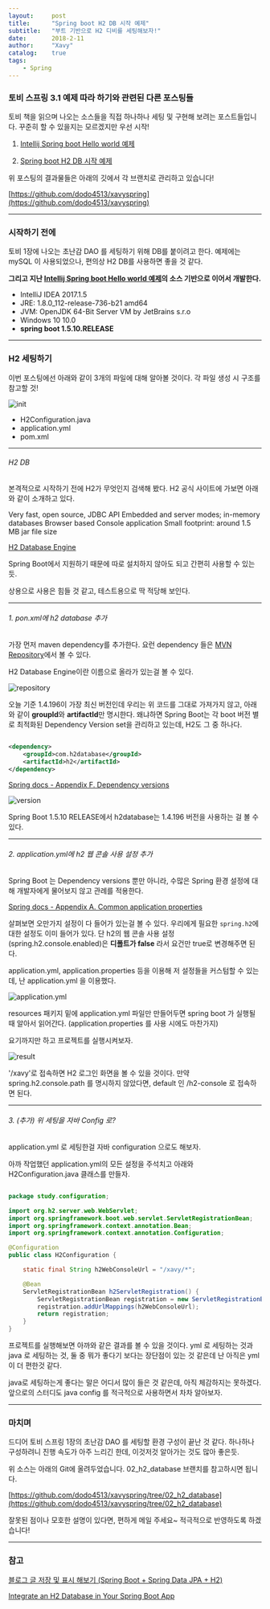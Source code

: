 ```yaml
---
layout:     post
title:      "Spring boot H2 DB 시작 예제"
subtitle:   "부트 기반으로 H2 디비를 세팅해보자!"
date:       2018-2-11
author:     "Xavy"
catalog:    true
tags:
    - Spring
---
```


### 토비 스프링 3.1 예제 따라 하기와 관련된 다른 포스팅들

토비 책을 읽으며 나오는 소스들을 직접 하나하나 세팅 및 구현해 보려는 포스트들입니다. 
꾸준히 할 수 있을지는 모르겠지만 우선 시작!

1. [Intellij Spring boot Hello world 예제](https://dodo4513.github.io/2018/02/03/spring_hello_world/)

2. [Spring boot H2 DB 시작 예제](https://dodo4513.github.io/2018/02/11/spring_h2/)

위 포스팅의 결과물들은 아래의 깃에서 각 브랜치로 관리하고 있습니다!

[https://github.com/dodo4513/xavyspring](https://github.com/dodo4513/xavyspring)

- - -

### 시작하기 전에

토비 1장에 나오는 초난감 DAO 를 세팅하기 위해 DB를 붙이려고 한다. 예제에는 mySQL 이 사용되었으나, 편의상 H2 DB를 사용하면 좋을 것 같다.

**그리고 지난 [Intellij Spring boot Hello world 예제](https://github.com/dodo4513/xavyspring/tree/01_hello_world)의 소스 기반으로 이어서 개발한다.**
 
- IntelliJ IDEA 2017.1.5
- JRE: 1.8.0_112-release-736-b21 amd64
- JVM: OpenJDK 64-Bit Server VM by JetBrains s.r.o
- Windows 10 10.0
- **spring boot 1.5.10.RELEASE**

- - -

### H2 세팅하기

이번 포스팅에선 아래와 같이 3개의 파일에 대해 알아볼 것이다. 각 파일 생성 시 구조를 참고할 것!

<img class="shadow" src="/img/my-post/20180211_spring_h2/1_init.JPG" alt="init">

- H2Configuration.java
- application.yml
- pom.xml

- - -

###### H2 DB

본격적으로 시작하기 전에 H2가 무엇인지 검색해 봤다.
H2 공식 사이트에 가보면 아래와 같이 소개하고 있다.

Very fast, open source, JDBC API
Embedded and server modes; in-memory databases
Browser based Console application
Small footprint: around 1.5 MB jar file size

[H2 Database Engine](http://www.h2database.com/html/main.html)

Spring Boot에서 지원하기 때문에 따로 설치하지 않아도 되고 간편히 사용할 수 있는 듯.

상용으로 사용은 힘들 것 같고, 테스트용으로 딱 적당해 보인다.

- - -

###### 1. pon.xml에 h2 database 추가

가장 먼저 maven dependency를 추가한다. 요런 dependency 들은 [MVN Repository](https://mvnrepository.com/)에서 볼 수 있다.

H2 Database Engine이란 이름으로 올라가 있는걸 볼 수 있다.

<img class="shadow" src="/img/my-post/20180211_spring_h2/2_repository.JPG" alt="repository">

오늘 기준 1.4.196이 가장 최신 버전인데 우리는 위 코드를 그대로 가져가지 않고, 아래와 같이 **groupId**와 **artifactId**만 명시한다.
왜냐하면 Spring Boot는 각 boot 버전 별로 최적화된 Dependency Version set을 관리하고 있는데, H2도 그 중 하나다.

```xml

<dependency>
    <groupId>com.h2database</groupId>
    <artifactId>h2</artifactId>
</dependency>

``` 

[Spring docs - Appendix F. Dependency versions](https://docs.spring.io/spring-boot/docs/1.5.10.RELEASE/reference/htmlsingle/#appendix-dependency-versions)

<img class="shadow" src="/img/my-post/20180211_spring_h2/3_h2_version.JPG" alt="version">

Spring Boot 1.5.10 RELEASE에서 h2database는 1.4.196 버전을 사용하는 걸 볼 수 있다.  

- - -

###### 2. application.yml에 h2 웹 콘솔 사용 설정 추가

Spring Boot 는 Dependency versions 뿐만 아니라, 수많은 Spring 환경 설정에 대해 개발자에게 물어보지 않고 관례를 적용한다.

[Spring docs - Appendix A. Common application properties](https://docs.spring.io/spring-boot/docs/1.5.10.RELEASE/reference/htmlsingle/#common-application-properties)

살펴보면 오만가지 설정이 다 들어가 있는걸 볼 수 있다. 우리에게 필요한 `spring.h2`에 대한 설정도 이미 들어가 있다.
단 h2의 웹 콘솔 사용 설정(spring.h2.console.enabled)은 **디폴트가 false** 라서 요건만 true로  변경해주면 된다.

application.yml, application.properties 등을 이용해 저 설정들을 커스텀할 수 있는데, 난 application.yml 을 이용했다.

<img class="shadow" src="/img/my-post/20180211_spring_h2/4_application_yml.JPG" alt="application.yml">

resources 패키지 밑에 application.yml 파일만 만들어두면 spring boot 가 실행될 때 알아서 읽어간다. (application.properties 를 사용 시에도 마찬가지)  

요기까지만 하고 프로젝트를 실행시켜보자.

<img class="shadow" src="/img/my-post/20180211_spring_h2/5_result.JPG" alt="result">

'/xavy'로 접속하면 H2 로그인 화면을 볼 수 있을 것이다. 만약 spring.h2.console.path 를 명시하지 않았다면, default 인 /h2-console 로 접속하면 된다. 

- - -

###### 3. (추가) 위 세팅을 자바 Config 로?

application.yml 로 세팅한걸 자바 configuration 으로도 해보자.

아까 작업했던 application.yml의 모든 설정을 주석치고 아래와 H2Configuration.java 클래스를 만들자.

```java

package study.configuration;

import org.h2.server.web.WebServlet;
import org.springframework.boot.web.servlet.ServletRegistrationBean;
import org.springframework.context.annotation.Bean;
import org.springframework.context.annotation.Configuration;

@Configuration
public class H2Configuration {

    static final String h2WebConsoleUrl = "/xavy/*";

    @Bean
    ServletRegistrationBean h2ServletRegistration() {
        ServletRegistrationBean registration = new ServletRegistrationBean(new WebServlet());
        registration.addUrlMappings(h2WebConsoleUrl);
        return registration;
    }
}

```

프로젝트를 실행해보면 아까와 같은 결과를 볼 수 있을 것이다. 
yml 로 세팅하는 것과 java 로 세팅하는 것, 둘 중 뭐가 좋다기 보다는 장단점이 있는 것 같은데 난 아직은 yml 이 더 편한것 같다.

java로 세팅하는게 좋다는 말은 어디서 많이 들은 것 같은데, 아직 체감하지는 못하겠다. 
앞으로의 스터디도 java config 를 적극적으로 사용하면서 차차 알아보자.  

- - -

### 마치며

드디어 토비 스프링 1장의 초난감 DAO 를 세팅할 환경 구성이 끝난 것 같다. 
하나하나 구성하려니 진행 속도가 아주 느리긴 한데, 이것저것 알아가는 것도 많아 좋은듯. 

위 소스는 아래의 Git에 올려두었습니다. 02_h2_database 브랜치를 참고하시면 됩니다.

[https://github.com/dodo4513/xavyspring/tree/02_h2_database](https://github.com/dodo4513/xavyspring/tree/02_h2_database)

잘못된 점이나 모호한 설명이 있다면, 편하게 메일 주세요~ 적극적으로 반영하도록 하겠습니다!

- - -

### 참고

[블로그 글 저장 및 표시 해보기 (Spring Boot + Spring Data JPA + H2)](http://millky.com/@origoni/post/1155?language=ko_kr)

[Integrate an H2 Database in Your Spring Boot App](https://dzone.com/articles/integrate-h2-database-in-your-spring-boot-applicat)